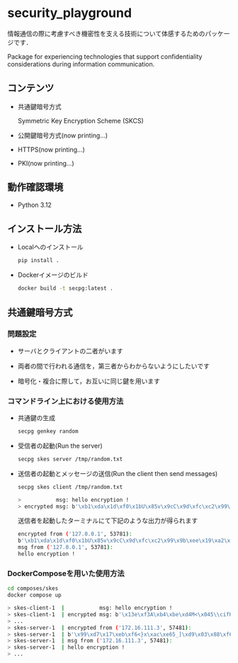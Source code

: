 # security_playground

情報通信の際に考慮すべき機密性を支える技術について体感するためのパッケージです．

Package for experiencing technologies that support confidentiality considerations during information communication.

##  コンテンツ

- 共通鍵暗号方式

  Symmetric Key Encryption Scheme (SKCS)

- 公開鍵暗号方式(now printing...)

- HTTPS(now printing...)

- PKI(now printing...)

## 動作確認環境

- Python 3.12

## インストール方法

- Localへのインストール

  ```bash
  pip install .
  ```

- Dockerイメージのビルド

  ```bash
  docker build -t secpg:latest .
  ```

## 共通鍵暗号方式

### 問題設定

- サーバとクライアントの二者がいます

- 両者の間で行われる通信を，第三者からわからないようにしたいです

- 暗号化・複合に際して，お互いに同じ鍵を用います

### コマンドライン上における使用方法

- 共通鍵の生成

  ```bash
  secpg genkey random
  ```

- 受信者の起動(Run the server)

  ```bash
  secpg skes server /tmp/random.txt
  ```

- 送信者の起動とメッセージの送信(Run the client then send messages)

  ```bash
  secpg skes client /tmp/random.txt

  >           msg: hello encryption !
  > encrypted msg: b'\xb1\xda\x1d\xf0\x1bU\x85v\x9cC\x9d\xfc\xc2\x99\x9b\xee\x19\xa2\xbe\x90\\\xb9\xf4\x9ar~\xbc%\xa4=\x98\x81\x8c\xf4;\x9e\x99\x06\xc8\x1e0\x89\xb0\x8a?\x8f\x9b\xa9'
  ```

  送信者を起動したターミナルにて下記のような出力が得られます

  ```bash
  encrypted from ('127.0.0.1', 53781):
  b'\xb1\xda\x1d\xf0\x1bU\x85v\x9cC\x9d\xfc\xc2\x99\x9b\xee\x19\xa2\xbe\x90\\\xb9\xf4\x9ar~\xbc%\xa4=\x98\x81\x8c\xf4;\x9e\x99\x06\xc8\x1e0\x89\xb0\x8a?\x8f\x9b\xa9'
  msg from ('127.0.0.1', 53781):
  hello encryption !
  ```

### DockerComposeを用いた使用方法

```bash
cd composes/skes
docker compose up

> skes-client-1  |           msg: hello encryption !
> skes-client-1  | encrypted msg: b'\x13e\xf3A\xb4\xbe\xd4M<\x045\\cifH\xf2#\xa9\xe8|k\xb5\x1a\x9d\x9f\x07\xee\xce\x13\x99\xd9\xfe\xeftz\xc4\xe5\xf6w\xb1\x1e\xd4\xa9\x9b\xeaTk'
> ...
> skes-server-1  | encrypted from ('172.16.111.3', 57481):
> skes-server-1  | b'\x99\xd7\x17\xeb\xf6<}x\xac\xe65_]\xd9\x03\x88\xf6\xca\xd7\xef<\x04\xe4`\xbe$&`;\xd1\xd1\xb8C\x99\x88>\xf5~\x0e\xa7hf\x04\xb4\x8b\x98U\xae'
> skes-server-1  | msg from ('172.16.111.3', 57481):
> skes-server-1  | hello encryption !
> ...
```
